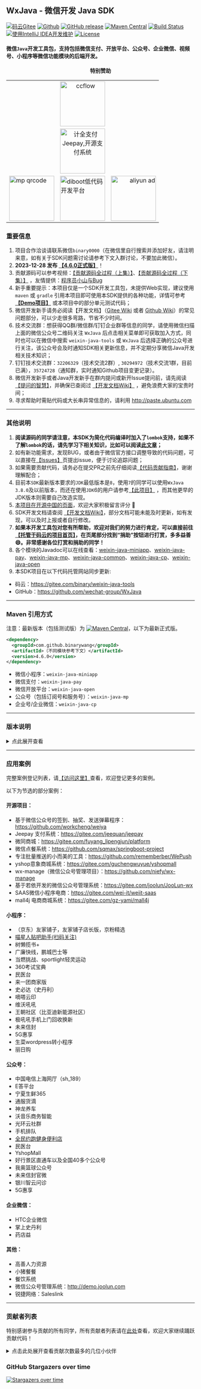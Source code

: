 ## WxJava - 微信开发 Java SDK

[![码云Gitee](https://gitee.com/binary/weixin-java-tools/badge/star.svg?theme=blue)](https://gitee.com/binary/weixin-java-tools)
[![Github](https://img.shields.io/github/stars/Wechat-Group/WxJava?logo=github&style=flat)](https://github.com/Wechat-Group/WxJava)
[![GitHub release](https://img.shields.io/github/release/Wechat-Group/WxJava.svg)](https://github.com/Wechat-Group/WxJava/releases)
[![Maven Central](https://img.shields.io/maven-central/v/com.github.binarywang/wx-java.svg)](http://mvnrepository.com/artifact/com.github.binarywang/wx-java)
[![Build Status](https://img.shields.io/circleci/project/github/Wechat-Group/WxJava/develop.svg?sanitize=true)](https://circleci.com/gh/Wechat-Group/WxJava/tree/develop)
[![使用IntelliJ IDEA开发维护](https://img.shields.io/badge/IntelliJ%20IDEA-支持-blue.svg)](https://www.jetbrains.com/?from=WxJava-weixin-java-tools)
[![License](https://img.shields.io/badge/License-Apache%202.0-blue.svg)](https://opensource.org/licenses/Apache-2.0)

#### 微信`Java`开发工具包，支持包括微信支付、开放平台、公众号、企业微信、视频号、小程序等微信功能模块的后端开发。

<div align="center">
  <b>特别赞助</b>
</div>
<table align="center" cellspacing="0" cellpadding="0" width="500">
  <tr>
    <td align="center" valign="middle" colspan="3">
      <a href="http://www.ccflow.org/?from=wxjava" target="_blank">
        <img height="120" src="https://ccfast.cc/AD/ccflow2.png" alt="ccflow">
      </a>
    </td>
  </tr>
  <tr>
    <td align="center" valign="middle" colspan="3">
      <a href="https://www.jeequan.com/product/jeepay.html" target="_blank">
        <img height="120" src="https://jeequan.oss-cn-beijing.aliyuncs.com/jeepay/img/wxjava_jeepay.png" alt="计全支付Jeepay,开源支付系统">
      </a>
    </td>
  </tr>
  <tr>
    <td align="left" valign="middle">
      <a href="http://mp.weixin.qq.com/mp/homepage?__biz=MzI3MzAwMzk4OA==&hid=1&sn=f31af3bf562b116b061c9ab4edf70b61&scene=18#wechat_redirect" target="_blank">
        <img height="120" src="https://gitee.com/binary/weixin-java-tools/raw/develop/images/qrcodes/mp.png" alt="mp qrcode">
      </a>
    </td>
    <td valign="middle">
      <a href="https://www.diboot.com?from=wxjava" target="_blank">
        <img height="120" src="https://www.diboot.com/img/diboot_ad.png" alt="diboot低代码开发平台"/>
      </a>
    </td>
    <td align="right" valign="middle">
      <a href="https://www.iyque.cn/" target="_blank">
        <img height="120" src="https://iyque-1251309172.cos.ap-nanjing.myqcloud.com/advert/wxjava.jpg" alt="aliyun ad">
      </a>
    </td>
  </tr>
</table>

### 重要信息
1. 项目合作洽谈请联系微信`binary0000`（在微信里自行搜索并添加好友，请注明来意，如有关于SDK问题需讨论请参考下文入群讨论，不要加此微信）。
2. **2023-12-28 发布 [【4.6.0正式版】](https://mp.weixin.qq.com/s/9Hhc_8w-v7ogS_TEAsqfAg)**！
3. 贡献源码可以参考视频：[【贡献源码全过程（上集）】](https://mp.weixin.qq.com/s/3xUZSATWwHR_gZZm207h7Q)、[【贡献源码全过程（下集）】](https://mp.weixin.qq.com/s/nyzJwVVoYSJ4hSbwyvTx9A) ，友情提供：[程序员小山与Bug](https://space.bilibili.com/473631007)
4. 新手重要提示：本项目仅是一个SDK开发工具包，未提供Web实现，建议使用 `maven` 或 `gradle` 引用本项目即可使用本SDK提供的各种功能，详情可参考 **[【Demo项目】](demo.md)** 或本项目中的部分单元测试代码；
5. 微信开发新手请务必阅读【开发文档】（[Gitee Wiki](https://gitee.com/binary/weixin-java-tools/wikis/Home) 或者 [Github Wiki](https://github.com/Wechat-Group/WxJava/wiki)）的常见问题部分，可以少走很多弯路，节省不少时间。
6. 技术交流群：想获得QQ群/微信群/钉钉企业群等信息的同学，请使用微信扫描上面的微信公众号二维码关注 `WxJava` 后点击相关菜单即可获取加入方式，同时也可以在微信中搜索 `weixin-java-tools` 或 `WxJava` 后选择正确的公众号进行关注，该公众号会及时通知SDK相关更新信息，并不定期分享微信Java开发相关技术知识；
7. 钉钉技术交流群：`32206329`（技术交流2群）, `30294972`（技术交流1群，目前已满），`35724728`（通知群，实时通知Github项目变更记录）。
8. 微信开发新手或者Java开发新手在群内提问或新开Issue提问前，请先阅读[【提问的智慧】](https://github.com/ryanhanwu/How-To-Ask-Questions-The-Smart-Way/blob/master/README-zh_CN.md)，并确保已查阅过 [【开发文档Wiki】](https://github.com/wechat-group/WxJava/wiki) ，避免浪费大家的宝贵时间；
9. 寻求帮助时需贴代码或大长串异常信息的，请利用 http://paste.ubuntu.com 

--------------------------------
### 其他说明
1. **阅读源码的同学请注意，本SDK为简化代码编译时加入了`lombok`支持，如果不了解`lombok`的话，请先学习下相关知识，比如可以阅读[此文章](https://mp.weixin.qq.com/s/cUc-bUcprycADfNepnSwZQ)；**
2. 如有新功能需求，发现BUG，或者由于微信官方接口调整导致的代码问题，可以直接在[【Issues】](https://github.com/Wechat-Group/WxJava/issues)页提出issue，便于讨论追踪问题；
3. 如果需要贡献代码，请务必在提交PR之前先仔细阅读[【代码贡献指南】](CONTRIBUTING.md)，谢谢理解配合；
4. 目前本`SDK`最新版本要求的`JDK`最低版本是`8`，使用`7`的同学可以使用`WxJava` `3.8.0`及以前版本，而还在使用`JDK`6的用户请参考[【此项目】]( https://github.com/binarywang/weixin-java-tools-for-jdk6) ，而其他更早的JDK版本则需要自己改造实现。
5. [本项目在开源中国的页面](https://www.oschina.net/p/weixin-java-tools-new)，欢迎大家积极留言评分 🙂
6. SDK开发文档请查阅 [【开发文档Wiki】](https://github.com/wechat-group/WxJava/wiki)，部分文档可能未能及时更新，如有发现，可以及时上报或者自行修改。
7. **如果本开发工具包对您有所帮助，欢迎对我们的努力进行肯定，可以直接前往[【托管于码云的项目首页】](http://gitee.com/binary/weixin-java-tools)，在页尾部分找到“捐助”按钮进行打赏，多多益善 😄。非常感谢各位打赏和捐助的同学！**
8. 各个模块的Javadoc可以在线查看：[weixin-java-miniapp](http://binary.ac.cn/weixin-java-miniapp-javadoc/)、[weixin-java-pay](http://binary.ac.cn/weixin-java-pay-javadoc/)、[weixin-java-mp](http://binary.ac.cn/weixin-java-mp-javadoc/)、[weixin-java-common](http://binary.ac.cn/weixin-java-common-javadoc/)、[weixin-java-cp](http://binary.ac.cn/weixin-java-cp-javadoc/)、[weixin-java-open](http://binary.ac.cn/weixin-java-open-javadoc/)
9. 本SDK项目在以下代码托管网站同步更新:
* 码云：https://gitee.com/binary/weixin-java-tools
* GitHub：https://github.com/wechat-group/WxJava

---------------------------------
### Maven 引用方式
注意：最新版本（包括测试版）为 [![Maven Central](https://img.shields.io/maven-central/v/com.github.binarywang/wx-java.svg)](http://mvnrepository.com/artifact/com.github.binarywang/wx-java)，以下为最新正式版。

```xml
<dependency>
  <groupId>com.github.binarywang</groupId>
  <artifactId>（不同模块参考下文）</artifactId>
  <version>4.6.0</version>
</dependency>
```

  - 微信小程序：`weixin-java-miniapp`   
  - 微信支付：`weixin-java-pay`
  - 微信开放平台：`weixin-java-open`   
  - 公众号（包括订阅号和服务号）：`weixin-java-mp`    
  - 企业号/企业微信：`weixin-java-cp`


---------------------------------
### 版本说明

<details>
<summary>点此展开查看</summary>
  
1. 本项目定为大约每两个月发布一次正式版（同时 `develop` 分支代码合并进入 `release` 分支），版本号格式为 `X.X.0`（如`2.1.0`，`2.2.0`等），遇到重大问题需修复会及时提交新版本，欢迎大家随时提交Pull Request；
2. BUG修复和新特性一般会先发布成小版本作为临时测试版本（如`3.6.8.B`，即尾号不为0，并添加B，以区别于正式版），代码仅存在于 `develop` 分支中；
3. 目前最新版本号为 [![Maven Central](https://img.shields.io/maven-central/v/com.github.binarywang/wx-java.svg)](http://mvnrepository.com/artifact/com.github.binarywang/wx-java) ，也可以通过访问链接 [【微信支付】](http://search.maven.org/#search%7Cgav%7C1%7Cg%3A%22com.github.binarywang%22%20AND%20a%3A%22weixin-java-pay%22) 、[【微信小程序】](http://search.maven.org/#search%7Cgav%7C1%7Cg%3A%22com.github.binarywang%22%20AND%20a%3A%22weixin-java-miniapp%22) 、[【公众号】](http://search.maven.org/#search%7Cgav%7C1%7Cg%3A%22com.github.binarywang%22%20AND%20a%3A%22weixin-java-mp%22) 、[【企业微信】](http://search.maven.org/#search%7Cgav%7C1%7Cg%3A%22com.github.binarywang%22%20AND%20a%3A%22weixin-java-cp%22)、[【开放平台】](http://search.maven.org/#search%7Cgav%7C1%7Cg%3A%22com.github.binarywang%22%20AND%20a%3A%22weixin-java-open%22)
分别查看所有最新的版本。 

</details>

----------------------------------
### 应用案例
完整案例登记列表，请[【访问这里】](https://github.com/Wechat-Group/weixin-java-tools/issues/729)查看，欢迎登记更多的案例。

以下为节选的部分案例：

#### 开源项目：
- 基于微信公众号的签到、抽奖、发送弹幕程序：https://github.com/workcheng/weiya
- Jeepay 支付系统：https://gitee.com/jeequan/jeepay
- 微同商城：https://gitee.com/fuyang_lipengjun/platform
- 微信点餐系统：https://github.com/sqmax/springboot-project
- 专注批量推送的小而美的工具：https://github.com/rememberber/WePush
- yshop意象商城系统：https://gitee.com/guchengwuyue/yshopmall
- wx-manage（微信公众号管理项目）：https://github.com/niefy/wx-manage
- 基于若依开发的微信公众号管理系统：https://gitee.com/joolun/JooLun-wx
- SAAS微信小程序电商：https://gitee.com/wei-it/weiit-saas
- mall4j 电商商城系统：https://gitee.com/gz-yami/mall4j

#### 小程序：
- （京东）友家铺子，友家铺子店长版，京粉精选
- [喵星人贴吧助手(扫码关注)](http://p98ahz3tg.bkt.clouddn.com/miniappqrcode.jpg)
- 树懒揽书+
- 广廉快线，鹏城巴士等
- 当燃挑战、sportlight轻灵运动
- 360考试宝典
- 民医台
- 来一团商家版
- 史必达（史丹利）
- 嘀嗒云印
- 维沃吼吼
- 王朝社区（比亚迪新能源社区）
- 极吼吼手机上门回收换新
- 未来信封 
- 5G惠享
- 生菜wordpress转小程序
- 丽日购

#### 公众号：
- 中国电信上海网厅（sh_189）
- E答平台
- 宁夏生鲜365
- 通服货滴
- 神龙养车
- 沃音乐商务智能
- 光环云社群
- 手机排队
- [全民约跑健身便利店](http://www.oneminsport.com/)
- 民医台
- YshopMall
- 好行景区直通车以及全国40多个公众号
- 我奥篮球公众号
- 未来信封官微
- 银川智云问诊
- 5G惠享

#### 企业微信：
- HTC企业微信
- 掌上史丹利
- 药店益

#### 其他：
- 高善人力资源
- 小猪餐餐
- 餐饮系统
- 微信公众号管理系统：http://demo.joolun.com
- 锐捷网络：Saleslink

----------------------------------
### 贡献者列表
特别感谢参与贡献的所有同学，所有贡献者列表请在[此处](https://github.com/Wechat-Group/WxJava/graphs/contributors)查看，欢迎大家继续踊跃贡献代码！
<details>
<summary>点击此处展开查看贡献次数最多的几位小伙伴</summary>

1. [chanjarster (Daniel Qian)](https://github.com/chanjarster)
2. [binarywang (Binary Wang)](https://github.com/binarywang)
3. [007gzs](https://github.com/007gzs)
4. [Silloy](https://github.com/silloy)
5. [mgcnrx11](https://github.com/mgcnrx11)
6. [0katekate0 (Wang_Wong)](https://github.com/0katekate0)
7. [yuanqixun](https://github.com/yuanqixun)
8. [kakotor](https://github.com/kakotor)
9. [aimilin6688 (Jonk)](https://github.com/aimilin6688)
10. [lkqm (Mario Luo)](https://github.com/lkqm)
11. [kareanyi (MillerLin)](https://github.com/kareanyi)
12. [Bincent (Hongbin.hsu)](https://gitee.com/bincent)
</details>

### GitHub Stargazers over time

[![Stargazers over time](https://starchart.cc/Wechat-Group/WxJava.svg)](https://starchart.cc/Wechat-Group/WxJava)     
